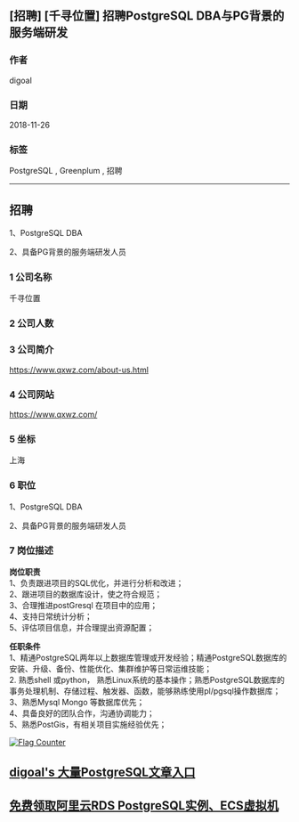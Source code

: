 ## [招聘] [千寻位置] 招聘PostgreSQL DBA与PG背景的服务端研发     
               
### 作者               
digoal              
              
### 日期              
2018-11-26              
              
### 标签              
PostgreSQL , Greenplum , 招聘            
              
----              
              
## 招聘              
1、PostgreSQL DBA    
    
2、具备PG背景的服务端研发人员    
               
### 1 公司名称            
千寻位置    
    
### 2 公司人数            
            
### 3 公司简介            
https://www.qxwz.com/about-us.html    
    
### 4 公司网站            
https://www.qxwz.com/    
            
### 5 坐标              
上海        
              
### 6 职位              
1、PostgreSQL DBA    
    
2、具备PG背景的服务端研发人员          
              
### 7 岗位描述         
      
**岗位职责**									  
1、负责跟进项目的SQL优化，并进行分析和改进；									  
2、跟进项目的数据库设计，使之符合规范；									  
3、合理推进postGresql 在项目中的应用；									  
4、支持日常统计分析；									  
5、评估项目信息，并合理提出资源配置；									  
  
**任职条件**									  
1、精通PostgreSQL两年以上数据库管理或开发经验；精通PostgreSQL数据库的安装、升级、备份、性能优化、集群维护等日常运维技能；									  
2.  熟悉shell 或python， 熟悉Linux系统的基本操作；熟悉PostgreSQL数据库的事务处理机制、存储过程、触发器、函数，能够熟练使用pl/pgsql操作数据库；									  
3、熟悉Mysql Mongo 等数据库优先；									  
4、具备良好的团队合作，沟通协调能力；									  
5、熟悉PostGis，有相关项目实施经验优先；									  
  
            
  
<a rel="nofollow" href="http://info.flagcounter.com/h9V1"  ><img src="http://s03.flagcounter.com/count/h9V1/bg_FFFFFF/txt_000000/border_CCCCCC/columns_2/maxflags_12/viewers_0/labels_0/pageviews_0/flags_0/"  alt="Flag Counter"  border="0"  ></a>  
  
  
## [digoal's 大量PostgreSQL文章入口](https://github.com/digoal/blog/blob/master/README.md "22709685feb7cab07d30f30387f0a9ae")
  
  
## [免费领取阿里云RDS PostgreSQL实例、ECS虚拟机](https://free.aliyun.com/ "57258f76c37864c6e6d23383d05714ea")
  
